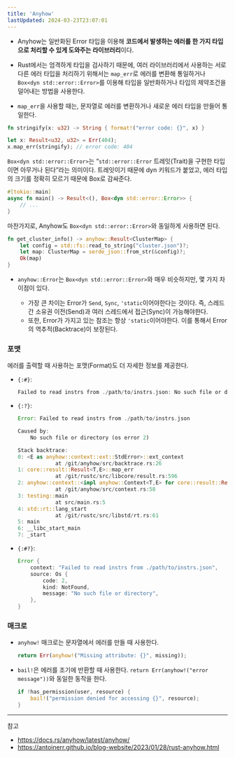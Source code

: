 ```yaml
---
title: 'Anyhow'
lastUpdated: 2024-03-23T23:07:01
---
```


- Anyhow는 일반화된 Error 타입을 이용해 **코드에서 발생하는 에러를 한 가지 타입으로 처리할 수 있게 도와주는 라이브러리**이다.
  
- Rust에서는 엄격하게 타입을 검사하기 때문에, 여러 라이브러리에서 사용하는 서로 다른 에러 타입을 처리하기 위해서는 `map_err`로 에러를 변환해 통일하거나 `Box<dyn std::error::Error>`를 이용해 타입을 일반화하거나 타입의 제약조건을 덜어내는 방법을 사용한다.

- `map_err`을 사용할 때는, 문자열로 에러를 변환하거나 새로운 에러 타입을 만들어 통일한다.
  
```rust
fn stringify(x: u32) -> String { format!("error code: {}", x) }

let x: Result<u32, u32> = Err(404);
x.map_err(stringify); // error code: 404
```

`Box<dyn std::error::Error>`는 “`std::error::Error` 트레잇(Trait)을 구현한 타입이면 아무거나 된다”라는 의미이다. 트레잇이기 때문에 dyn 키워드가 붙었고, 에러 타입의 크기를 정확히 모르기 때문에 Box로 감싸준다.

```rust
#[tokio::main]
async fn main() -> Result<(), Box<dyn std::error::Error>> {
    // ...
}
```

마찬가지로, Anyhow도 `Box<dyn std::error::Error>`와 동일하게 사용하면 된다.

```rust
fn get_cluster_info() -> anyhow::Result<ClusterMap> {
    let config = std::fs::read_to_string("cluster.json")?;
    let map: ClusterMap = serde_json::from_str(&config)?;
    Ok(map)
}
```

- `anyhow::Error`는 `Box<dyn std::error::Error>`와 매우 비슷하지만, 몇 가지 차이점이 있다.

   - 가장 큰 차이는 Error가 `Send`, `Sync`, `'static`이어야한다는 것이다. 즉, 스레드간 소유권 이전(Send)과 여러 스레드에서 접근(Sync)이 가능해야한다.
   - 또한, Error가 가지고 있는 참조는 항상 `'static`이어야한다. 이를 통해서 Error의 역추적(Backtrace)이 보장된다.

### 포맷

에러를 출력할 때 사용하는 포맷(Format)도 더 자세한 정보를 제공한다.

- `{:#}`:
  
    ```rust
    Failed to read instrs from ./path/to/instrs.json: No such file or directory (os error 2)
    ```

- `{:?}`:

    ```rust
    Error: Failed to read instrs from ./path/to/instrs.json

    Caused by:
        No such file or directory (os error 2)

    Stack backtrace:
    0: <E as anyhow::context::ext::StdError>::ext_context
                at /git/anyhow/src/backtrace.rs:26
    1: core::result::Result<T,E>::map_err
                at /git/rustc/src/libcore/result.rs:596
    2: anyhow::context::<impl anyhow::Context<T,E> for core::result::Result<T,E>>::with_context
                at /git/anyhow/src/context.rs:58
    3: testing::main
                at src/main.rs:5
    4: std::rt::lang_start
                at /git/rustc/src/libstd/rt.rs:61
    5: main
    6: __libc_start_main
    7: _start
    ```

- `{:#?}`:

    ```rust
    Error {
        context: "Failed to read instrs from ./path/to/instrs.json",
        source: Os {
            code: 2,
            kind: NotFound,
            message: "No such file or directory",
        },
    }
    ````

### 매크로

- `anyhow!` 매크로는 문자열에서 에러를 만들 때 사용한다.

    ```rust
    return Err(anyhow!("Missing attribute: {}", missing)); 
    ```

- `bail!`은 에러를 조기에 반환할 때 사용한다. `return Err(anyhow!("error message"))`와 동일한 동작을 한다.

    ```rust
    if !has_permission(user, resource) {
        bail!("permission denied for accessing {}", resource);
    }
    ```

---
참고
- https://docs.rs/anyhow/latest/anyhow/
- https://antoinerr.github.io/blog-website/2023/01/28/rust-anyhow.html